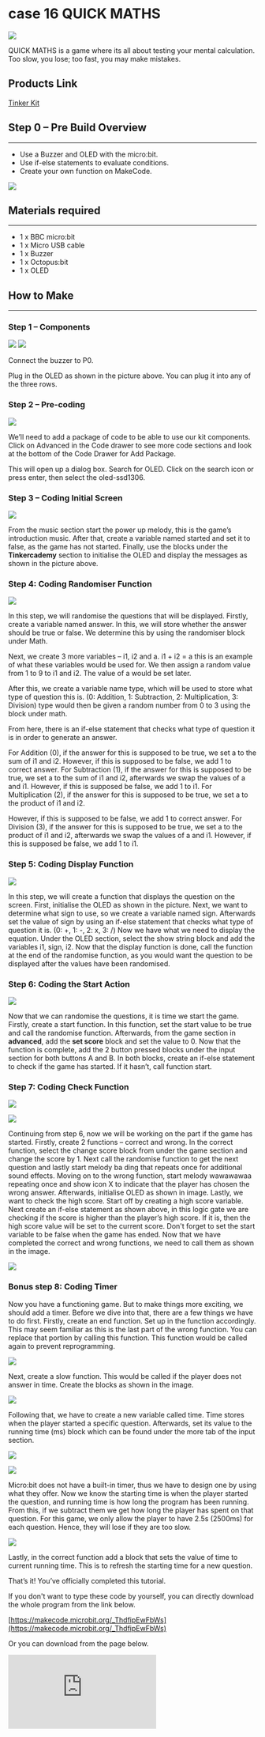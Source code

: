 # case 16 QUICK MATHS

![](./images/qypElZv.jpg)

QUICK MATHS is a game where its all about testing your mental calculation. Too slow, you lose; too fast, you may make mistakes.

## Products Link

[Tinker Kit](https://shop.elecfreaks.com/products/elecfreaks-micro-bit-tinker-kit-without-micro-bit-board?_pos=1&_sid=a3579b340&_ss=r)

## Step 0 – Pre Build Overview
---

- Use a Buzzer and OLED with the micro:bit.
- Use if-else statements to evaluate conditions.
- Create your own function on MakeCode.

![](./images/PBa7qli.jpg)


## Materials required
---

- 1 x BBC micro:bit
- 1 x Micro USB cable
- 1 x Buzzer
- 1 x Octopus:bit
- 1 x OLED


## How to Make
---

### Step 1 – Components

![](./images/3Q95A0p.jpg)
![](./images/E9DHJw6.jpg)

Connect the buzzer to P0.

Plug in the OLED as shown in the picture above. You can plug it into any of the three rows.


### Step 2 – Pre-coding

![](./images/S54AWdC.png)

We’ll need to add a package of code to be able to use our kit components. Click on Advanced in the Code drawer to see more code sections and look at the bottom of the Code Drawer for Add Package.

This will open up a dialog box. Search for OLED. Click on the search icon or press enter, then select the oled-ssd1306.


### Step 3 – Coding Initial Screen

![](./images/84GEN3d.png)

From the music section start the power up melody, this is the game’s introduction music.
After that, create a variable named started and set it to false, as the game has not started.
Finally, use the blocks under the **Tinkercademy** section to initialise the OLED and display the messages as shown in the picture above.


### Step 4: Coding Randomiser Function

![](./images/LDYsmUU.png)

In this step, we will randomise the questions that will be displayed.
Firstly, create a variable named answer. In this, we will store whether the answer should be true or false. We determine this by using the randomiser block under Math.

Next, we create 3 more variables – i1, i2 and a.
i1 + i2 = a this is an example of what these variables would be used for.
We then assign a random value from 1 to 9 to i1 and i2. The value of a would be set later.

After this, we create a variable name type, which will be used to store what type of question this is.
(0: Addition, 1: Subtraction, 2: Multiplication, 3: Division)
type would then be given a random number from 0 to 3 using the block under math.

From here, there is an if-else statement that checks what type of question it is in order to generate an answer.

For Addition (0), if the answer for this is supposed to be true, we set a to the sum of i1 and i2. However, if this is supposed to be false, we add 1 to correct answer.
For Subtraction (1), if the answer for this is supposed to be true, we set a to the sum of i1 and i2, afterwards we swap the values of a and i1. However, if this is supposed be false, we add 1 to i1.
For Multiplication (2), if the answer for this is supposed to be true, we set a to the product of i1 and i2.

However, if this is supposed to be false, we add 1 to correct answer.
For Division (3), if the answer for this is supposed to be true, we set a to the product of i1 and i2, afterwards we swap the values of a and i1. However, if this is supposed be false, we add 1 to i1.


### Step 5: Coding Display Function

![](./images/ZzddjR4.png)

In this step, we will create a function that displays the question on the screen.
First, initialise the OLED as shown in the picture.
Next, we want to determine what sign to use, so we create a variable named sign.
Afterwards set the value of sign by using an if-else statement that checks what type of question it is.
(0: +, 1: -, 2: x, 3: /)
Now we have what we need to display the equation.
Under the OLED section, select the show string block and add the variables i1, sign, i2.
Now that the display function is done, call the function at the end of the randomise function, as you would want the question to be displayed after the values have been randomised.


### Step 6: Coding the Start Action

![](./images/aBB2MTL.png)

Now that we can randomise the questions, it is time we start the game.
Firstly, create a start function. In this function, set the start value to be true and call the randomise function. Afterwards, from the game section in **advanced**, add the **set score** block and set the value to 0.
Now that the function is complete, add the 2 button pressed blocks under the input section for both buttons A and B. In both blocks, create an if-else statement to check if the game has started. If it hasn’t, call function start.


### Step 7: Coding Check Function

![](./images/wc9syCp.png)

![](./images/yNpMdBa.png)

Continuing from step 6, now we will be working on the part if the game has started.
Firstly, create 2 functions – correct and wrong. In the correct function, select the change score block from under the game section and change the score by 1. Next call the randomise function to get the next question and lastly start melody ba ding that repeats once for additional sound effects.
Moving on to the wrong function, start melody wawawawaa repeating once and show icon X to indicate that the player has chosen the wrong answer. Afterwards, initialise OLED as shown in image.
Lastly, we want to check the high score. Start off by creating a high score variable. Next create an if-else statement as shown above, in this logic gate we are checking if the score is higher than the player’s high score. If it is, then the high score value will be set to the current score.
Don't forget to set the start variable to be false when the game has ended.
Now that we have completed the correct and wrong functions, we need to call them as shown in the image.

![](./images/MvJMuie.png)


### Bonus step 8: Coding Timer

Now you have a functioning game. But to make things more exciting, we should add a timer. Before we dive into that, there are a few things we have to do first.
Firstly, create an end function. Set up in the function accordingly. This may seem familiar as this is the last part of the wrong function. You can replace that portion by calling this function. This function would be called again to prevent reprogramming.

![](./images/INcOT8m.png)

Next, create a slow function. This would be called if the player does not answer in time. Create the blocks as shown in the image.

![](./images/PqeTeSO.png)

Following that, we have to create a new variable called time. Time stores when the player started a specific question. Afterwards, set its value to the running time (ms) block which can be found under the more tab of the input section.

![](./images/EB9eNyZ.png)

![](./images/uY3dCHx.png)

Micro:bit does not have a built-in timer, thus we have to design one by using what they offer. Now we know the starting time is when the player started the question, and running time is how long the program has been running. From this, if we subtract them we get how long the player has spent on that question. For this game, we only allow the player to have 2.5s (2500ms) for each question. Hence, they will lose if they are too slow.

![](./images/KKj95t1.png)

Lastly, in the correct function add a block that sets the value of time to current running time. This is to refresh the starting time for a new question.

That’s it! You’ve officially completed this tutorial.

If you don't want to type these code by yourself, you can directly download the whole program from the link below.

[https://makecode.microbit.org/_ThdfipEwFbWs](https://makecode.microbit.org/_ThdfipEwFbWs)

Or you can download from the page below.

<div
    style={{
        position: 'relative',
        paddingBottom: '60%',
        overflow: 'hidden',
    }}
>
    <iframe
        src="https://makecode.microbit.org/_ThdfipEwFbWs"
        frameborder="0"
        sandbox="allow-popups allow-forms allow-scripts allow-same-origin"
        style={{
            position: 'absolute',
            width: '100%',
            height: '100%',
        }}
    />
</div>
